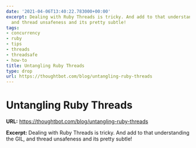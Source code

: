 ```yaml
---
date: '2021-04-06T13:40:22.783000+00:00'
excerpt: Dealing with Ruby Threads is tricky. And add to that understanding the GIL,
  and thread unsafeness and its pretty subtle!
tags:
- concurrency
- ruby
- tips
- threads
- threadsafe
- how-to
title: Untangling Ruby Threads
type: drop
url: https://thoughtbot.com/blog/untangling-ruby-threads
---
```


# Untangling Ruby Threads

**URL:** https://thoughtbot.com/blog/untangling-ruby-threads

**Excerpt:** Dealing with Ruby Threads is tricky. And add to that understanding the GIL, and thread unsafeness and its pretty subtle!
